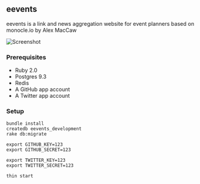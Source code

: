 ## eevents

eevents is a link and news aggregation website for event planners based on monocle.io by Alex MacCaw



![Screenshot](http://maccman.github.io/eevents/screenshot.png)

### Prerequisites

* Ruby 2.0
* Postgres 9.3
* Redis
* A GitHub app account
* A Twitter app account

### Setup

    bundle install
    createdb eevents_development
    rake db:migrate

    export GITHUB_KEY=123
    export GITHUB_SECRET=123

    export TWITTER_KEY=123
    export TWITTER_SECRET=123

    thin start